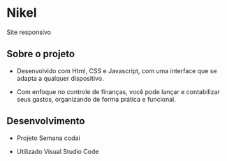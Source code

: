 
# Nikel 

Site responsivo

## Sobre o projeto ##

- Desenvolvido com Html, CSS e Javascript, com uma interface que se adapta a qualquer dispositivo.

- Com enfoque no controle de finanças, você pode lançar e contabilizar seus gastos, organizando de forma prática e funcional.

## Desenvolvimento ##

- Projeto Semana codai 

- Utilizado Visual Studio Code

